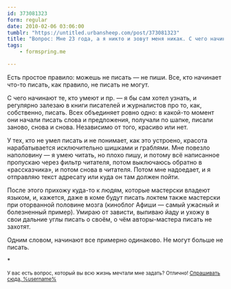 ```yaml
---
id: 373081323
form: regular
date: 2010-02-06 03:06:00
tumblr: "https://untitled.urbansheep.com/post/373081323"
title: "Вопрос: Мне 23 года, а я никто и зовут меня никак. С чего начинают те, кто умеют красиво излагать красивые мысли?"
tags:
    - formspring.me

---
```


<p>Есть простое правило: можешь не писать — не пиши. Все, кто начинает что-то писать, как правило, не писать не могут.</p>

<p>С чего начинают те, кто умеют и пр. — я бы сам хотел узнать, и регулярно залезаю в книги писателей и журналистов про то, как, собственно, писать. Всех объединяет ровно одно: в какой-то момент они начали писать слова и предложения, получали по шапке, писали заново, снова и снова. Независимо от того, красиво или нет.</p>

<p>У тех, кто не умел писать и не понимает, как это устроено, красота нарабатывается исключительно шишками и граблями. Мне повезло наполовину — я умею читать, но плохо пишу, и потому всё написанное пропускаю через фильтр читателя, потом выключаюсь обратно в «рассказчика», и потом снова в читателя. Потом мне надоедает, и я отправляю текст адресату или куда он там должен пойти.</p>

<p>После этого прихожу куда-то к людям, которые мастерски владеют языком, и, кажется, даже в коме будут писать локтем также мастерски при оторванной половине мозга (киноблог Афиши — самый ужасный и болезненный пример). Умираю от зависти, выпиваю йаду и ухожу в свои дальние углы писать о своём, о чём авторы-мастера писать не захотят.</p>

<p>Одним словом, начинают все примерно одинаково. Не могут больше не писать.</p>

<p>*</p>

<p><small>У вас есть вопрос, который вы всю жизнь мечтали мне задать? Отлично! <a href="http://formspring.me/urbansheep">Спрашивать сюда, %username%</a></small></p>

